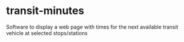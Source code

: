 # transit-minutes
Software to display a web page with times for the next available transit vehicle at selected stops/stations

